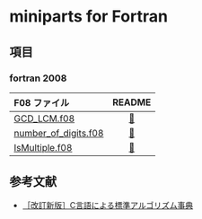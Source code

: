 # miniparts for Fortran #

## 項目 ##

### fortran 2008 ###

|F08 ファイル|README|
|:-|:-:|
|[GCD_LCM.f08](GCD_LCM.f08)|[&#x1F517;](README/GCD_LCM.md)|
|[number_of_digits.f08](number_of_digits.f08)|[&#x1F517;](README/number_of_digits.md)|
|[IsMultiple.f08](IsMultiple.f08)|[&#x1F517;](README/IsMultiple.md)|

## 参考文献 ##

* [［改訂新版］C言語による標準アルゴリズム事典](https://gihyo.jp/book/2018/978-4-7741-9690-9)